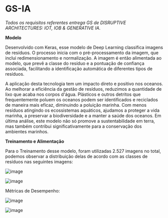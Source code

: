 # GS-IA
*Todos os requisitos referentes entrega GS de DISRUPTIVE ARCHITECTURES: IOT, IOB & GENERATIVE IA.*

**Modelo**

Desenvolvido com Keras, esse modelo de Deep Learning classifica imagens de resíduos. O processo inicia com o pré-processamento da imagem, que inclui redimensionamento e normalização. A imagem é então alimentada ao modelo, que prevê a classe do resíduo e a pontuação de confiança associada, facilitando a identificação automática de diferentes tipos de resíduos.

A aplicação desta tecnologia tem um impacto direto e positivo nos oceanos. Ao melhorar a eficiência da gestão de resíduos, reduzimos a quantidade de lixo que acaba nos corpos d'água. Plásticos e outros detritos que frequentemente poluem os oceanos podem ser identificados e reciclados de maneira mais eficaz, diminuindo a poluição marinha. Com menos resíduos atingindo os ecossistemas aquáticos, ajudamos a proteger a vida marinha, a preservar a biodiversidade e a manter a saúde dos oceanos. Em última análise, este modelo não só promove a sustentabilidade em terra, mas também contribui significativamente para a conservação dos ambientes marinhos.


**Treinamento e Alimentação**

Para o Treinamento desse modelo, foram utilizadas 2.527 imagens no total, podemos observar a distribuição delas de acordo com as classes de resíduos nas seguintes imagens:

![image](https://github.com/crushedbyamallet/GS-IA/assets/126797082/678634a3-d4e3-4548-9f0b-6cce929d8083)

![image](https://github.com/crushedbyamallet/GS-IA/assets/126797082/099cc2d0-fb0d-4057-9c00-53e4d03a1405)

Métricas de Desempenho:

![image](https://github.com/crushedbyamallet/GS-IA/assets/126797082/d0782e61-46ce-4d68-8971-100897563887)

![image](https://github.com/crushedbyamallet/GS-IA/assets/126797082/a0985a34-8b0c-436a-b6ac-8be09e379fcc)

